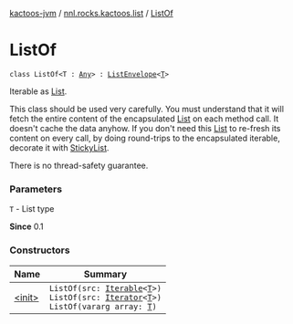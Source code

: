 [kactoos-jvm](../../index.md) / [nnl.rocks.kactoos.list](../index.md) / [ListOf](./index.md)

# ListOf

`class ListOf<T : `[`Any`](https://kotlinlang.org/api/latest/jvm/stdlib/kotlin/-any/index.html)`> : `[`ListEnvelope`](../-list-envelope/index.md)`<`[`T`](index.md#T)`>`

Iterable as [List](https://kotlinlang.org/api/latest/jvm/stdlib/kotlin.collections/-list/index.html).

This class should be used very carefully. You must understand that
it will fetch the entire content of the encapsulated [List](https://kotlinlang.org/api/latest/jvm/stdlib/kotlin.collections/-list/index.html) on each
method call. It doesn't cache the data anyhow. If you don't need this [List](https://kotlinlang.org/api/latest/jvm/stdlib/kotlin.collections/-list/index.html)
to re-fresh its content on every call, by doing round-trips to the
encapsulated iterable, decorate it with [StickyList](../-sticky-list/index.md).

There is no thread-safety guarantee.

### Parameters

`T` - List type

**Since**
0.1

### Constructors

| Name | Summary |
|---|---|
| [&lt;init&gt;](-init-.md) | `ListOf(src: `[`Iterable`](https://kotlinlang.org/api/latest/jvm/stdlib/kotlin.collections/-iterable/index.html)`<`[`T`](index.md#T)`>)`<br>`ListOf(src: `[`Iterator`](https://kotlinlang.org/api/latest/jvm/stdlib/kotlin.collections/-iterator/index.html)`<`[`T`](index.md#T)`>)`<br>`ListOf(vararg array: `[`T`](index.md#T)`)` |
